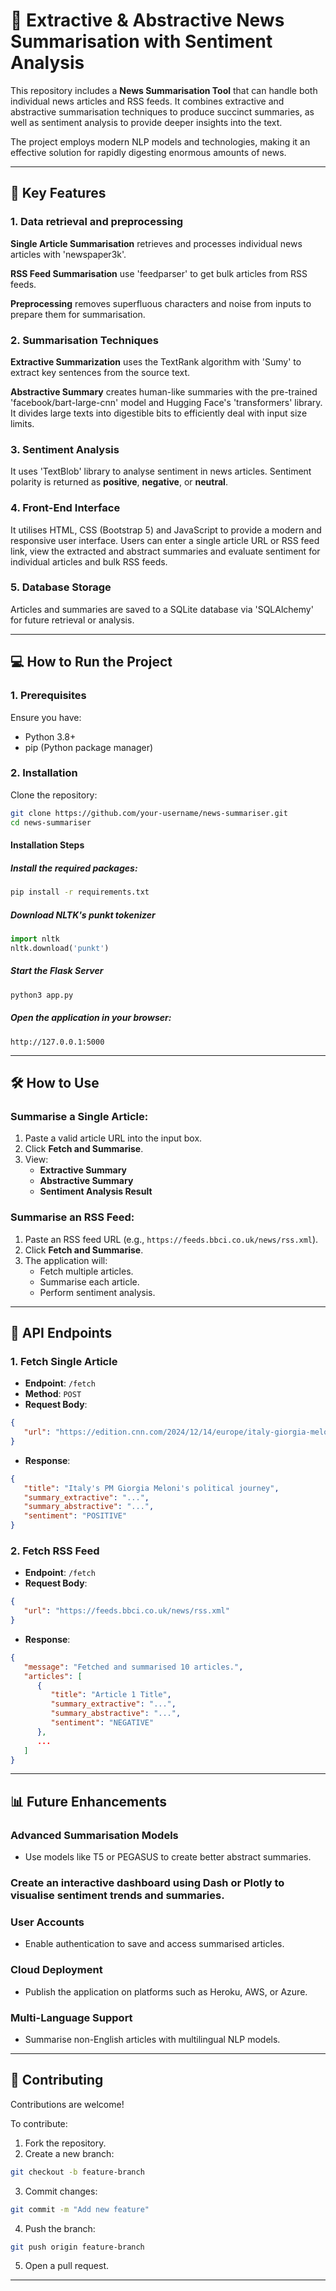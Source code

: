 # 📰 Extractive & Abstractive News Summarisation with Sentiment Analysis

This repository includes a **News Summarisation Tool** that can handle both individual news articles and RSS feeds. It combines extractive and abstractive summarisation techniques to produce succinct summaries, as well as sentiment analysis to provide deeper insights into the text.

The project employs modern NLP models and technologies, making it an effective solution for rapidly digesting enormous amounts of news.

---

## 📌 Key Features

### 1. Data retrieval and preprocessing

**Single Article Summarisation** retrieves and processes individual news articles with 'newspaper3k'.

**RSS Feed Summarisation** use 'feedparser' to get bulk articles from RSS feeds.

**Preprocessing** removes superfluous characters and noise from inputs to prepare them for summarisation.

### 2. Summarisation Techniques

**Extractive Summarization** uses the TextRank algorithm with 'Sumy' to extract key sentences from the source text.

**Abstractive Summary** creates human-like summaries with the pre-trained 'facebook/bart-large-cnn' model and Hugging Face's 'transformers' library. It divides large texts into digestible bits to efficiently deal with input size limits.

### 3. Sentiment Analysis 

It uses 'TextBlob' library to analyse sentiment in news articles. Sentiment polarity is returned as **positive**, **negative**, or **neutral**.

### 4. Front-End Interface 

It utilises HTML, CSS (Bootstrap 5) and JavaScript to provide a modern and responsive user interface. Users can enter a single article URL or RSS feed link, view the extracted and abstract summaries and evaluate sentiment for individual articles and bulk RSS feeds.

### 5. Database Storage

Articles and summaries are saved to a SQLite database via 'SQLAlchemy' for future retrieval or analysis.


---

## 💻 How to Run the Project

### 1. Prerequisites
Ensure you have:
- Python 3.8+
- pip (Python package manager)

### 2. Installation
Clone the repository:
```bash
git clone https://github.com/your-username/news-summariser.git
cd news-summariser
```

#### Installation Steps

##### Install the required packages:
```bash
pip install -r requirements.txt
```

##### Download NLTK's punkt tokenizer

```python
import nltk
nltk.download('punkt')
```

##### Start the Flask Server

```bash
python3 app.py
```

##### Open the application in your browser:

```
http://127.0.0.1:5000
```

---

## 🛠️ How to Use

### Summarise a Single Article:
1. Paste a valid article URL into the input box.
2. Click **Fetch and Summarise**.
3. View:
   - **Extractive Summary**
   - **Abstractive Summary**
   - **Sentiment Analysis Result**

### Summarise an RSS Feed:
1. Paste an RSS feed URL (e.g., `https://feeds.bbci.co.uk/news/rss.xml`).
2. Click **Fetch and Summarise**.
3. The application will:
   - Fetch multiple articles.
   - Summarise each article.
   - Perform sentiment analysis.

---

## 🧪 API Endpoints

### 1. Fetch Single Article
- **Endpoint**: `/fetch`
- **Method**: `POST`
- **Request Body**:

```json
{
   "url": "https://edition.cnn.com/2024/12/14/europe/italy-giorgia-meloni-trump-relationship-intl/index.html"
}
```

- **Response**:

```json
{
   "title": "Italy's PM Giorgia Meloni's political journey",
   "summary_extractive": "...",
   "summary_abstractive": "...",
   "sentiment": "POSITIVE"
}
```

### 2. Fetch RSS Feed
- **Endpoint**: `/fetch`
- **Request Body**:

```json
{
   "url": "https://feeds.bbci.co.uk/news/rss.xml"
}
```

- **Response**:

```json
{
   "message": "Fetched and summarised 10 articles.",
   "articles": [
      {
         "title": "Article 1 Title",
         "summary_extractive": "...",
         "summary_abstractive": "...",
         "sentiment": "NEGATIVE"
      },
      ...
   ]
}
```

---

## 📊 Future Enhancements

### Advanced Summarisation Models
- Use models like T5 or PEGASUS to create better abstract summaries.

### Create an interactive dashboard using Dash or Plotly to visualise sentiment trends and summaries.

### User Accounts
- Enable authentication to save and access summarised articles.

### Cloud Deployment
- Publish the application on platforms such as Heroku, AWS, or Azure.

### Multi-Language Support
- Summarise non-English articles with multilingual NLP models.
---

## 🤝 Contributing

Contributions are welcome! 

To contribute:

1. Fork the repository.
2. Create a new branch:

```bash
git checkout -b feature-branch
```

3. Commit changes:

```bash
git commit -m "Add new feature"
```

4. Push the branch:

```bash
git push origin feature-branch
```

5. Open a pull request.

---
